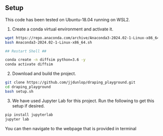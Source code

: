 ## Setup
This code has been tested on Ubuntu-18.04 running on WSL2.

1. Create a conda virtual environment and activate it.
```bash
wget https://repo.anaconda.com/archive/Anaconda3-2024.02-1-Linux-x86_64.sh
bash Anaconda3-2024.02-1-Linux-x86_64.sh

## Restart Shell ##

conda create -n diffsim python=3.6 -y
conda activate diffsim
```
2. Download and build the project.
```bash
git clone https://github.com/jjdunlop/draping_playground.git
cd draping_playground
bash setup.sh
```
3. We have used Jupyter Lab for this project. Run the following to get this setup if desired.
```bash
pip install jupyterlab
jupyter lab
```
You can then navigate to the webpage that is provided in terminal
